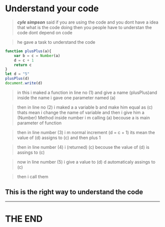 # Understand your code 
> ___cyle simpson___ said if you are using the code and you dont have a idea that what is the code doing then you people have to understan the code dont depend on code

>he gave a task to understand the code
```javascript
function plusPlus(a){
    var b = c = Number(a)
    d = c + 1
    return c
}
let d = "5"
plusPlus(d)
document.write(d)
```
> in this i maked a function in line no (1) and give a name (plusPlus)and inside the name i gave one parameter named (a)

> then in line no (2) i maked a a variable b and make him equal as (c) thats mean i change the name of variable  and then i give him a (Number) Method inside number i m calling (a) becouse a is main parameter of function

> then in line number (3) i m normal increment (d = c + 1) its mean the value of (d) assigns to (c) and then plus 1 

> then in line number (4) i (returned) (c) becouse the value of (d) is assings to (c)

> now in line number (5) i give a value to (d) d automaticaly assings to (c)

> then i call them 

## This is the right way to understand the code 
---
# THE END